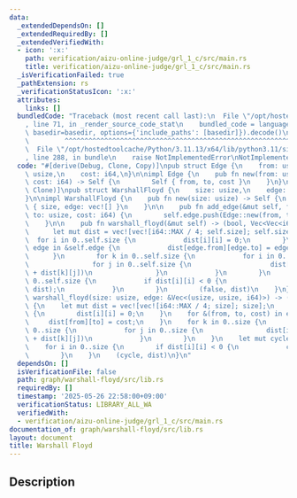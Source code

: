 ```yaml
---
data:
  _extendedDependsOn: []
  _extendedRequiredBy: []
  _extendedVerifiedWith:
  - icon: ':x:'
    path: verification/aizu-online-judge/grl_1_c/src/main.rs
    title: verification/aizu-online-judge/grl_1_c/src/main.rs
  _isVerificationFailed: true
  _pathExtension: rs
  _verificationStatusIcon: ':x:'
  attributes:
    links: []
  bundledCode: "Traceback (most recent call last):\n  File \"/opt/hostedtoolcache/Python/3.11.13/x64/lib/python3.11/site-packages/onlinejudge_verify/documentation/build.py\"\
    , line 71, in _render_source_code_stat\n    bundled_code = language.bundle(stat.path,\
    \ basedir=basedir, options={'include_paths': [basedir]}).decode()\n          \
    \         ^^^^^^^^^^^^^^^^^^^^^^^^^^^^^^^^^^^^^^^^^^^^^^^^^^^^^^^^^^^^^^^^^^^^^^^^^^^^^^^^^\n\
    \  File \"/opt/hostedtoolcache/Python/3.11.13/x64/lib/python3.11/site-packages/onlinejudge_verify/languages/rust.py\"\
    , line 288, in bundle\n    raise NotImplementedError\nNotImplementedError\n"
  code: "#[derive(Debug, Clone, Copy)]\npub struct Edge {\n    from: usize,\n    to:\
    \ usize,\n    cost: i64,\n}\n\nimpl Edge {\n    pub fn new(from: usize, to: usize,\
    \ cost: i64) -> Self {\n        Self { from, to, cost }\n    }\n}\n\n#[derive(Debug,\
    \ Clone)]\npub struct WarshallFloyd {\n    size: usize,\n    edge: Vec<Edge>,\n\
    }\n\nimpl WarshallFloyd {\n    pub fn new(size: usize) -> Self {\n        Self\
    \ { size, edge: vec![] }\n    }\n\n    pub fn add_edge(&mut self, from: usize,\
    \ to: usize, cost: i64) {\n        self.edge.push(Edge::new(from, to, cost));\n\
    \    }\n\n    pub fn warshall_floyd(&mut self) -> (bool, Vec<Vec<i64>>) {\n  \
    \      let mut dist = vec![vec![i64::MAX / 4; self.size]; self.size];\n      \
    \  for i in 0..self.size {\n            dist[i][i] = 0;\n        }\n        for\
    \ edge in &self.edge {\n            dist[edge.from][edge.to] = edge.cost;\n  \
    \      }\n        for k in 0..self.size {\n            for i in 0..self.size {\n\
    \                for j in 0..self.size {\n                    dist[i][j] = dist[i][j].min(dist[i][k]\
    \ + dist[k][j])\n                }\n            }\n        }\n        for i in\
    \ 0..self.size {\n            if dist[i][i] < 0 {\n                return (true,\
    \ dist);\n            }\n        }\n        (false, dist)\n    }\n}\n\npub fn\
    \ warshall_floyd(size: usize, edge: &Vec<(usize, usize, i64)>) -> (bool, Vec<Vec<i64>>)\
    \ {\n    let mut dist = vec![vec![i64::MAX / 4; size]; size];\n    for i in 0..size\
    \ {\n        dist[i][i] = 0;\n    }\n    for &(from, to, cost) in edge {\n   \
    \     dist[from][to] = cost;\n    }\n    for k in 0..size {\n        for i in\
    \ 0..size {\n            for j in 0..size {\n                dist[i][j] = dist[i][j].min(dist[i][k]\
    \ + dist[k][j])\n            }\n        }\n    }\n    let mut cycle = false;\n\
    \    for i in 0..size {\n        if dist[i][i] < 0 {\n            cycle = true;\n\
    \        }\n    }\n    (cycle, dist)\n}\n"
  dependsOn: []
  isVerificationFile: false
  path: graph/warshall-floyd/src/lib.rs
  requiredBy: []
  timestamp: '2025-05-26 22:58:00+09:00'
  verificationStatus: LIBRARY_ALL_WA
  verifiedWith:
  - verification/aizu-online-judge/grl_1_c/src/main.rs
documentation_of: graph/warshall-floyd/src/lib.rs
layout: document
title: Warshall Floyd
---
```


## Description
